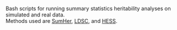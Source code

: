Bash scripts for running summary statistics heritability analyses on simulated and real data. <br>
Methods used are [SumHer](https://www.nature.com/articles/s41588-018-0279-5), [LDSC](https://github.com/bulik/ldsc), and [HESS](https://huwenboshi.github.io/hess/).
